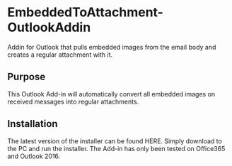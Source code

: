 # EmbeddedToAttachment-OutlookAddin
Addin for Outlook that pulls embedded images from the email body and creates a regular attachment with it.

## Purpose

This Outlook Add-in will automatically convert all embedded images on received messages into regular attachments.

## Installation

The latest version of the installer can be found HERE.  Simply download to the PC and run the installer. The Add-in has only been tested on Office365 and Outlook 2016.
